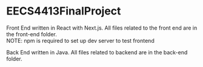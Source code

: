# EECS4413FinalProject

Front End written in React with Next.js. All files related to the front end are in the front-end folder.<br/>
NOTE: npm is required to set up dev server to test frontend

Back End written in Java. All files related to backend are in the back-end folder.
